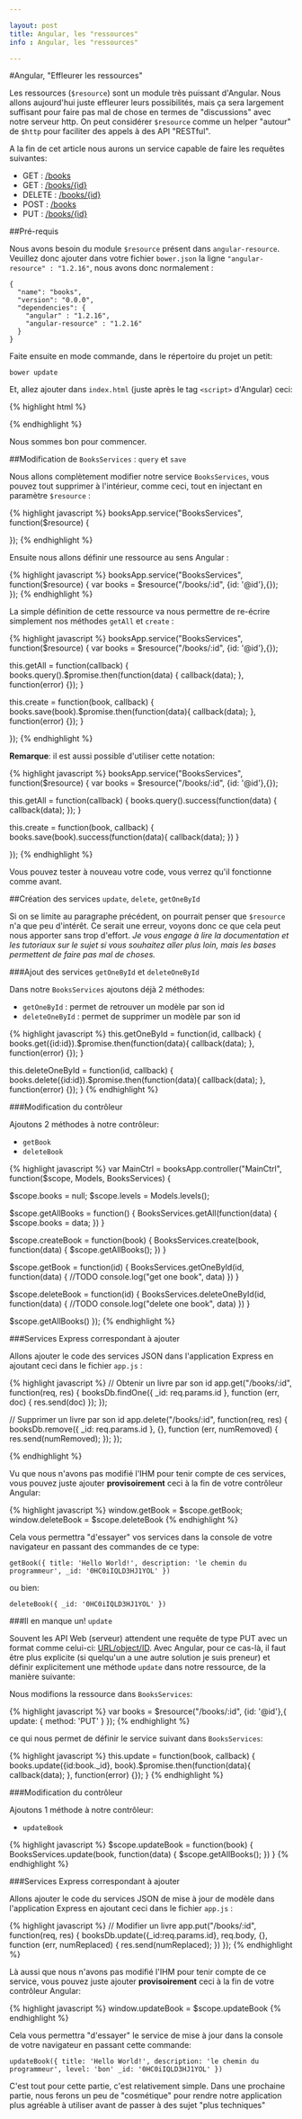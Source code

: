 ```yaml
---

layout: post
title: Angular, les "ressources"
info : Angular, les "ressources"

---
```


#Angular, "Effleurer les ressources"

Les ressources (`$resource`) sont un module très puissant d'Angular. Nous allons aujourd'hui juste effleurer leurs possibilités, mais ça sera largement suffisant pour faire pas mal de chose en termes de "discussions" avec notre serveur http. On peut considérer `$resource` comme un helper "autour" de `$http` pour faciliter des appels à des API "RESTful".

A la fin de cet article nous aurons un service capable de faire les requêtes suivantes:

- GET : [/books](/books)
- GET : [/books/{id}](/books/{id})
- DELETE : [/books/{id}](/books/{id})
- POST : [/books](/books)
- PUT : [/books/{id}](/books/{id})

##Pré-requis

Nous avons besoin du module `$resource` présent dans `angular-resource`. Veuillez donc ajouter dans votre fichier `bower.json` la ligne `"angular-resource" : "1.2.16"`, nous avons donc normalement :

    {
      "name": "books",
      "version": "0.0.0",
      "dependencies": {
        "angular" : "1.2.16",
        "angular-resource" : "1.2.16"
      }
    }

Faite ensuite en mode commande, dans le répertoire du projet un petit:

    bower update

Et, allez ajouter dans `index.html` (juste après le tag `<script>` d'Angular) ceci:

{% highlight html %}
<script src="bower_components/angular-resource/angular-resource.min.js"></script>
{% endhighlight %}

Nous sommes bon pour commencer.

##Modification de `BooksServices` : `query` et `save`

Nous allons complètement modifier notre service `BooksServices`, vous pouvez tout supprimer à l'intérieur, comme ceci, tout en injectant en paramètre `$resource` :

{% highlight javascript %}
booksApp.service("BooksServices", function($resource) {
  
});
{% endhighlight %}

Ensuite nous allons définir une ressource au sens Angular :

{% highlight javascript %}
booksApp.service("BooksServices", function($resource) {
  var books = $resource("/books/:id", {id: '@id'},{});  
});
{% endhighlight %}

La simple définition de cette ressource va nous permettre de re-écrire simplement nos méthodes `getAll` et `create` :

{% highlight javascript %}
booksApp.service("BooksServices", function($resource) {
  var books = $resource("/books/:id", {id: '@id'},{});  

  this.getAll = function(callback) {
    books.query().$promise.then(function(data) {
      callback(data);
    }, function(error) {});
  }

  this.create = function(book, callback) {
    books.save(book).$promise.then(function(data){
      callback(data);
    }, function(error) {});
  }

});
{% endhighlight %}

**Remarque**: il est aussi possible d'utiliser cette notation:

{% highlight javascript %}
booksApp.service("BooksServices", function($resource) {
  var books = $resource("/books/:id", {id: '@id'},{});  

  this.getAll = function(callback) {
    books.query().success(function(data) {
      callback(data);
    });
  }

  this.create = function(book, callback) {
    books.save(book).success(function(data){
      callback(data);
    })
  }

});
{% endhighlight %}

Vous pouvez tester à nouveau votre code, vous verrez qu'il fonctionne comme avant.

##Création des services `update`, `delete`, `getOneById`

Si on se limite au paragraphe précédent, on pourrait penser que `$resource` n'a que peu d'intérêt. Ce serait une erreur, voyons donc ce que cela peut nous apporter sans trop d'effort. *Je vous engage à lire la documentation et les tutoriaux sur le sujet si vous souhaitez aller plus loin, mais les bases permettent de faire pas mal de choses.*

###Ajout des services `getOneById` et `deleteOneById`

Dans notre `BooksServices` ajoutons déjà 2 méthodes:

- `getOneById` : permet de retrouver un modèle par son id
- `deleteOneById` : permet de supprimer un modèle par son id

{% highlight javascript %}
  this.getOneById = function(id, callback) {
    books.get({id:id}).$promise.then(function(data){
      callback(data);
    }, function(error) {});
  }

  this.deleteOneById = function(id, callback) {
    books.delete({id:id}).$promise.then(function(data){
      callback(data);
    }, function(error) {});
  }
{% endhighlight %}

###Modification du contrôleur

Ajoutons 2 méthodes à notre contrôleur:

- `getBook`
- `deleteBook`

{% highlight javascript %}
var MainCtrl = booksApp.controller("MainCtrl", function($scope, Models, BooksServices) {

  $scope.books = null;
  $scope.levels = Models.levels();

  $scope.getAllBooks = function() {
    BooksServices.getAll(function(data) {
      $scope.books = data;
    })
  }

  $scope.createBook = function(book) {
    BooksServices.create(book, function(data) {
      $scope.getAllBooks();
    })
  }

  $scope.getBook = function(id) {
    BooksServices.getOneById(id, function(data) {
      //TODO
      console.log("get one book", data)
    })
  }

  $scope.deleteBook = function(id) {
    BooksServices.deleteOneById(id, function(data) {
      //TODO
      console.log("delete one book", data)
    })
  }

  $scope.getAllBooks()
});
{% endhighlight %}


###Services Express correspondant à ajouter

Allons ajouter le code des services JSON dans l'application Express en ajoutant ceci dans le fichier `app.js` :

{% highlight javascript %}
// Obtenir un livre par son id
app.get("/books/:id", function(req, res) {
  booksDb.findOne({ _id: req.params.id }, function (err, doc) {
    res.send(doc)
  });
});

// Supprimer un livre par son id
app.delete("/books/:id", function(req, res) {
  booksDb.remove({ _id: req.params.id }, {}, function (err, numRemoved) {
    res.send(numRemoved);
  });
});

{% endhighlight %}

Vu que nous n'avons pas modifié l'IHM pour tenir compte de ces services, vous pouvez juste ajouter **provisoirement** ceci à la fin de votre contrôleur Angular:

{% highlight javascript %}
window.getBook = $scope.getBook;
window.deleteBook = $scope.deleteBook
{% endhighlight %}

Cela vous permettra "d'essayer" vos services dans la console de votre navigateur en passant des commandes de ce type:

    getBook({ title: 'Hello World!', description: 'le chemin du programmeur', _id: '0HC0iIQLD3HJ1YOL' })

ou bien:

    deleteBook({ _id: '0HC0iIQLD3HJ1YOL' })

###Il en manque un! `update`

Souvent les API Web (serveur) attendent une requête de type PUT avec un format comme celui-ci: [URL/object/ID](URL/object/ID). Avec Angular, pour ce cas-là, il faut être plus explicite (si quelqu'un a une autre solution je suis preneur) et définir explicitement une méthode `update` dans notre ressource, de la manière suivante:

Nous modifions la ressource dans `BooksServices`:

{% highlight javascript %}
var books = $resource("/books/:id", {id: '@id'},{
  update: { method: 'PUT' }
});
{% endhighlight %}

ce qui nous permet de définir le service suivant dans `BooksServices`:

{% highlight javascript %}
this.update = function(book, callback) {
  books.update({id:book._id}, book).$promise.then(function(data){
    callback(data);
  }, function(error) {});
}
{% endhighlight %}

###Modification du contrôleur

Ajoutons 1 méthode à notre contrôleur:

- `updateBook`

{% highlight javascript %}
$scope.updateBook = function(book) {
  BooksServices.update(book, function(data) {
    $scope.getAllBooks();
  })
}
{% endhighlight %}

###Services Express correspondant à ajouter

Allons ajouter le code du services JSON de mise à jour de modèle dans l'application Express en ajoutant ceci dans le fichier `app.js` :

{% highlight javascript %}
// Modifier un livre
app.put("/books/:id", function(req, res) {
  booksDb.update({_id:req.params.id}, req.body, {}, function (err, numReplaced) {
    res.send(numReplaced);
  })
});
{% endhighlight %}


Là aussi que nous n'avons pas modifié l'IHM pour tenir compte de ce service, vous pouvez juste ajouter **provisoirement** ceci à la fin de votre contrôleur Angular:

{% highlight javascript %}
window.updateBook = $scope.updateBook
{% endhighlight %}

Cela vous permettra "d'essayer" le service de mise à jour dans la console de votre navigateur en passant cette commande:

    updateBook({ title: 'Hello World!', description: 'le chemin du programmeur', level: 'bon' _id: '0HC0iIQLD3HJ1YOL' })

C'est tout pour cette partie, c'est relativement simple. Dans une prochaine partie, nous ferons un peu de "cosmétique" pour rendre notre application plus agréable à utiliser avant de passer à des sujet "plus techniques"



